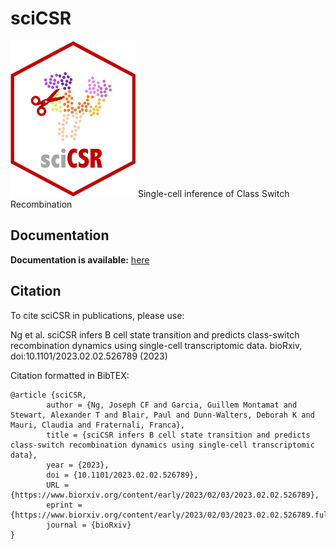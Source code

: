 # sciCSR

<img src="man/figures/sciCSR_logo.png" alt="logo" width="200" height="250">
Single-cell inference of Class Switch Recombination

## Documentation

**Documentation is available:** [here](https://josephng-bio.org/sciCSR)

## Citation

To cite sciCSR in publications, please use:

Ng et al. sciCSR infers B cell state transition and predicts class-switch recombination dynamics using single-cell transcriptomic data. bioRxiv, doi:10.1101/2023.02.02.526789 (2023)

Citation formatted in BibTEX:

```
@article {sciCSR,
        author = {Ng, Joseph CF and Garcia, Guillem Montamat and Stewart, Alexander T and Blair, Paul and Dunn-Walters, Deborah K and Mauri, Claudia and Fraternali, Franca},
        title = {sciCSR infers B cell state transition and predicts class-switch recombination dynamics using single-cell transcriptomic data},
        year = {2023},
        doi = {10.1101/2023.02.02.526789},
        URL = {https://www.biorxiv.org/content/early/2023/02/03/2023.02.02.526789},
        eprint = {https://www.biorxiv.org/content/early/2023/02/03/2023.02.02.526789.full.pdf},
        journal = {bioRxiv}
}

```
